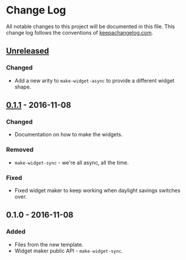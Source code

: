 # Change Log
All notable changes to this project will be documented in this file. This change log follows the conventions of [keepachangelog.com](http://keepachangelog.com/).

## [Unreleased]
### Changed
- Add a new arity to `make-widget-async` to provide a different widget shape.

## [0.1.1] - 2016-11-08
### Changed
- Documentation on how to make the widgets.

### Removed
- `make-widget-sync` - we're all async, all the time.

### Fixed
- Fixed widget maker to keep working when daylight savings switches over.

## 0.1.0 - 2016-11-08
### Added
- Files from the new template.
- Widget maker public API - `make-widget-sync`.

[Unreleased]: https://github.com/your-name/tech-int/compare/0.1.1...HEAD
[0.1.1]: https://github.com/your-name/tech-int/compare/0.1.0...0.1.1
